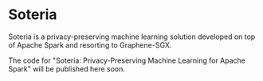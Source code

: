 # Soteria

Soteria is a privacy-preserving machine learning solution developed on top of Apache Spark and resorting to Graphene-SGX.

The code for "Soteria: Privacy-Preserving Machine Learning for Apache Spark" will be published here soon.
